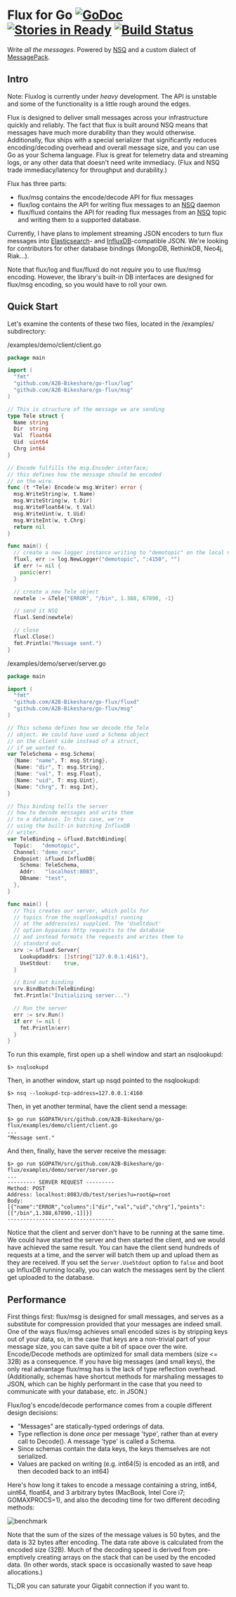 Flux for Go [![GoDoc](https://godoc.org/github.com/A2B-Bikeshare/go-flux?status.png)](https://godoc.org/github.com/A2B-Bikeshare/go-flux) [![Stories in Ready](https://badge.waffle.io/a2b-bikeshare/go-flux.png?label=ready&title=Ready)](https://waffle.io/a2b-bikeshare/go-flux) [![Build Status](https://travis-ci.org/A2B-Bikeshare/go-flux.svg?branch=master)](https://travis-ci.org/A2B-Bikeshare/go-flux)
=====================
Write *all the messages*.
Powered by [NSQ](http://nsq.io/) and a custom dialect of [MessagePack](http://msgpack.org).

Intro
-------------
Note: Fluxlog is currently under *heavy* development. The API is unstable and some of the functionality is a little rough around the edges.

Flux is designed to deliver small messages across your infrastructure quickly and reliably. The fact that flux is built
around NSQ means that messages have much more durability than they would otherwise. Additionally, flux ships with a special serializer
that significantly reduces encoding/decoding overhead and overall message size, and you can use Go as your Schema
language. Flux is great for telemetry data and streaming logs, or any other data that doesn't need write immediacy.
(Flux and NSQ trade immediacy/latency for throughput and durability.)

Flux has three parts:
  - flux/msg contains the encode/decode API for flux messages
  - flux/log contains the API for writing flux messages to an [NSQ](http://nsq.io) daemon
  - flux/fluxd contains the API for reading flux messages from an [NSQ](http://nsq.io) topic and writing them to a supported database.

Currently, I have plans to implement streaming JSON encoders to turn flux messages into [Elasticsearch](http://elasticsearch.org)- and [InfluxDB](http://influxdb.com)-compatible JSON.
We're looking for contributors for other database bindings (MongoDB, RethinkDB, Neo4j, Riak...).

Note that flux/log and flux/fluxd do not *require* you to use flux/msg encoding. However, the library's built-in DB
interfaces are designed for flux/msg encoding, so you would have to roll your own.

Quick Start
-----------
Let's examine the contents of these two files, located in the /examples/ subdirectory:

/examples/demo/client/client.go
```go
package main

import (
  "fmt"
  "github.com/A2B-Bikeshare/go-flux/log"
  "github.com/A2B-Bikeshare/go-flux/msg"
)

// This is structure of the message we are sending
type Tele struct {
  Name string
  Dir  string
  Val  float64
  Uid  uint64
  Chrg int64
}

// Encode fulfills the msg.Encoder interface;
// this defines how the message should be encoded
// on the wire.
func (t *Tele) Encode(w msg.Writer) error {
  msg.WriteString(w, t.Name)
  msg.WriteString(w, t.Dir)
  msg.WriteFloat64(w, t.Val)
  msg.WriteUint(w, t.Uid)
  msg.WriteInt(w, t.Chrg)
  return nil
}

func main() {
  // create a new logger instance writing to "demotopic" on the local nsqd instance
  fluxl, err := log.NewLogger("demotopic", ":4150", "")
  if err != nil {
    panic(err)
  }

  // create a new Tele object
  newtele := &Tele{"ERROR", "/bin", 1.388, 67890, -1}

  // send it NSQ
  fluxl.Send(newtele)

  // close
  fluxl.Close()
  fmt.Println("Message sent.")
}
```

/examples/demo/server/server.go
```go
package main

import (
  "fmt"
  "github.com/A2B-Bikeshare/go-flux/fluxd"
  "github.com/A2B-Bikeshare/go-flux/msg"
)

// This schema defines how we decode the Tele
// object. We could have used a Schema object
// on the client side instead of a struct,
// if we wanted to.
var TeleSchema = msg.Schema{
  {Name: "name", T: msg.String},
  {Name: "dir", T: msg.String},
  {Name: "val", T: msg.Float},
  {Name: "uid", T: msg.Uint},
  {Name: "chrg", T: msg.Int},
}

// This binding tells the server
// how to decode messages and write them
// to a database. In this case, we're
// using the built-in batching InfluxDB
// writer.
var TeleBinding = &fluxd.BatchBinding{
  Topic:   "demotopic",
  Channel: "demo_recv",
  Endpoint: &fluxd.InfluxDB{
    Schema: TeleSchema,
    Addr:   "localhost:8083",
    DBname: "test",
  },
}

func main() {
  // This creates our server, which polls for
  // topics from the nsqdlookupd(s) running
  // at the address(es) supplied. The 'UseStdout'
  // option bypasses http requests to the database
  // and instead formats the requests and writes them to
  // standard out.
  srv := &fluxd.Server{
    Lookupdaddrs: []string{"127.0.0.1:4161"},
    UseStdout:    true,
  }

  // Bind out binding
  srv.BindBatch(TeleBinding)
  fmt.Println("Initializing server...")

  // Run the server
  err := srv.Run()
  if err != nil {
    fmt.Println(err)
  }
}
```

To run this example, first open up a shell window and start an nsqlookupd:
```
$> nsqlookupd
```
Then, in another window, start up nsqd pointed to the nsqlookupd:
```
$> nsq --lookupd-tcp-address=127.0.0.1:4160
```
Then, in yet another terminal, have the client send a message:
```
$> go run $GOPATH/src/github.com/A2B-Bikeshare/go-flux/examples/demo/client/client.go
...
"Message sent."
```
And then, finally, have the server receive the message:
```
$> go run $GOPATH/src/github.com/A2B-Bikeshare/go-flux/examples/demo/server/server.go
...
--------- SERVER REQUEST ---------
Method: POST
Address: localhost:8083/db/test/series?u=root&p=root
Body:
[{"name":"ERROR","columns":["dir","val","uid","chrg"],"points":[["/bin",1.388,67890,-1]]}]
----------------------------------
```

Notice that the client and server don't have to be running at the same time. We could have started the server
and then started the client, and we would have achieved the same result. You can have the client send
hundreds of requests at a time, and the server will batch them up and upload them as they are received.
If you set the `Server.UseStdout` option to `false` and boot up InfluxDB running locally,
you can watch the messages sent by the client get uploaded to the database.

Performance
-------------
First things first: flux/msg is designed for small messages, and serves as a substitute for compression provided that your messages are indeed small. One of the ways
flux/msg achieves small encoded sizes is by stripping keys out of your data, so, in the case that keys are a non-trivial part of your message size, you can
save quite a bit of space over the wire. Encode/Decode methods are optimized for small data members (size <= 32B) as a consequence.
If you have big messages (and small keys), the only real advantage flux/msg has is the lack of type reflection overhead. (Additionally, schemas
have shortcut methods for marshaling messages to JSON, which can be highly performant in the case that you need to communicate with your database, etc. in JSON.)

Flux/log's encode/decode performance comes from a couple different design decisions:
  - "Messages" are statically-typed orderings of data.
  - Type reflection is done *once* per message 'type', rather than at every call to Decode(). A message 'type' is called a Schema.
  - Since schemas contain the data keys, the keys themselves are not serialized.
  - Values are packed on writing (e.g. int64(5) is encoded as an int8, and then decoded back to an int64)

Here's how long it takes to encode a message containing a string, int64, uint64, float64, and 3 arbitrary bytes (MacBook, Intel Core i7; GOMAXPROCS=1), and also
the decoding time for two different decoding methods:

![benchmark](./BenchmarkEncode.png)

Note that the sum of the sizes of the message values is 50 bytes, and the data is 32 bytes after encoding. The data rate above is calculated from the encoded size (32B).
Much of the decoding speed is derived from pre-emptively creating arrays on the stack that can be used by the encoded data. (In other words, stack space is occasionally
wasted to save heap allocations.)

TL;DR you can saturate your Gigabit connection if you want to.
